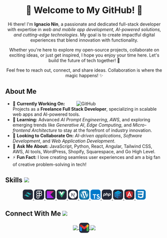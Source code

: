 <h1 align="center">🌟 Welcome to My GitHub! 🌟</h1>

<p align="center">
    Hi there! I'm <strong>Ignacio Nin</strong>, a passionate and dedicated full-stack developer with expertise in 
    <em>web and mobile app development, AI-powered solutions, and cutting-edge technologies</em>. 
    My goal is to create impactful digital experiences that blend innovation with functionality.
</p>

<p align="center">
    Whether you're here to explore my open-source projects, collaborate on exciting ideas, or just get inspired, 
    I hope you enjoy your time here. Let's build the future of tech together! 🚀
</p>

<p align="center">
    Feel free to reach out, connect, and share ideas. Collaboration is where the magic happens! ✨
</p>

<h2>About Me 
   
</h2>

<img width="55%" align="right" alt="GitHub" src="https://raw.githubusercontent.com/onimur/.github/master/.resources/git-header.svg" />

<ul>
    <li>🔭 <strong>Currently Working On:</strong> Projects as a <strong>Freelance Full Stack Developer</strong>, specializing in scalable web apps and AI-powered tools.</li>
    <li>🌱 <strong>Learning:</strong> Advanced <em>AI Prompt Engineering</em>, <em>AWS</em>, and exploring emerging trends like <em>Generative AI</em>, <em>Edge Computing</em>, and <em>Micro-frontend Architecture</em> to stay at the forefront of industry innovation.</li>
    <li>👯 <strong>Looking to Collaborate On:</strong> <em>AI-driven applications</em>, <em>Software Development</em>, and <em>Web Application Development</em>.</li>
    <li>💬 <strong>Ask Me About:</strong> JavaScript, Python, React, Angular, Tailwind CSS, AWS, AI tools, WordPress, Shopify, Squarespace, and Go High Level.</li>
    <li>⚡ <strong>Fun Fact:</strong> I love creating seamless user experiences and am a big fan of creative problem-solving in tech!</li>
</ul>

<h2>Skills 
    <img src="https://media2.giphy.com/media/QssGEmpkyEOhBCb7e1/giphy.gif?cid=ecf05e47a0n3gi1bfqntqmob8g9aid1oyj2wr3ds3mg700bl&rid=giphy.gif" width="32px">
</h2>

<div align="center">
    <a href="https://github.com/IgnacioNinMailhoss?tab=repositories&q=&type=&language=javascript&sort="> 
        <img width="32px" src="https://raw.githubusercontent.com/tandpfun/skill-icons/main/icons/TailwindCSS-Dark.svg" alt="Tailwind CSS">
    </a>
    <a href="https://github.com/IgnacioNinMailhoss?tab=repositories&q=&type=&language=figma&sort="> 
        <img width="32px" src="https://github.com/tandpfun/skill-icons/blob/main/icons/Figma-Dark.svg" alt="Figma">
    </a>
    <a href="https://github.com/IgnacioNinMailhoss?tab=repositories&q=&type=&language=kotlin&sort="> 
        <img width="32px" src="https://github.com/tandpfun/skill-icons/blob/main/icons/Kotlin-Dark.svg" alt="Kotlin">
    </a>
    <a href="https://github.com/IgnacioNinMailhoss?tab=repositories&q=&type=&language=vue&sort="> 
        <img width="32px" src="https://github.com/tandpfun/skill-icons/blob/main/icons/VueJS-Dark.svg" alt="VueJS">
    </a>
    <a href="https://github.com/IgnacioNinMailhoss?tab=repositories&q=&type=&language=nextjs&sort="> 
        <img width="32px" src="https://github.com/tandpfun/skill-icons/blob/main/icons/NextJS-Dark.svg" alt="Next.js">
    </a>
    <a href="https://github.com/IgnacioNinMailhoss?tab=repositories&q=&type=&language=wordpress&sort="> 
        <img width="32px" src="https://github.com/tandpfun/skill-icons/blob/main/icons/Wordpress.svg" alt="WordPress">
    </a>
    <a href="https://github.com/IgnacioNinMailhoss?tab=repositories&q=&type=&language=typescript&sort="> 
        <img width="32px" src="https://github.com/tandpfun/skill-icons/blob/main/icons/TypeScript.svg" alt="TypeScript">
    </a>
    <a href="https://github.com/IgnacioNinMailhoss?tab=repositories&q=&type=&language=php&sort="> 
        <img width="32px" src="https://github.com/tandpfun/skill-icons/blob/main/icons/PHP-Dark.svg" alt="PHP">
    </a>
    <a href="https://github.com/IgnacioNinMailhoss?tab=repositories&q=&type=&language=sequelize&sort="> 
        <img width="32px" src="https://github.com/tandpfun/skill-icons/blob/main/icons/Sequelize-Dark.svg" alt="Sequelize">
    </a>
    <a href="https://github.com/IgnacioNinMailhoss?tab=repositories&q=&type=&language=angular&sort="> 
        <img width="32px" src="https://github.com/tandpfun/skill-icons/blob/main/icons/Angular-Dark.svg" alt="Angular">
    </a>
    <a href="https://github.com/IgnacioNinMailhoss?tab=repositories&q=&type=&language=css&sort="> 
        <img width="32px" src="https://github.com/tandpfun/skill-icons/blob/main/icons/CSS.svg" alt="CSS">
    </a>
</div>

<h2>Connect With Me 
    <img src="https://raw.githubusercontent.com/ShahriarShafin/ShahriarShafin/main/Assets/handshake.gif" width="100px">
</h2>

<div align="center">
    <a href="https://www.linkedin.com/in/ignacionin/"> 
        <img width="32px" align="center" src="https://raw.githubusercontent.com/rahulbanerjee26/githubAboutMeGenerator/main/icons/linked-in-alt.svg"/> 
    </a>
    <a href="mailto:hello@nearshore.io"> 
        <img width="32px" align="center" src="https://github.com/tandpfun/skill-icons/blob/main/icons/Gmail-Dark.svg" alt="Gmail"/> 
    </a>
    <a href="https://www.github.com/IgnacioNinMailhoss"> 
        <img width="32px" align="center" src="https://raw.githubusercontent.com/rahulbanerjee26/githubAboutMeGenerator/main/icons/github.svg"/> 
    </a>
</div>

<br>
<br>
<br>
